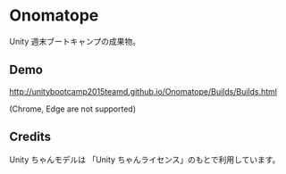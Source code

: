 # Onomatope

Unity 週末ブートキャンプの成果物。

## Demo

http://unitybootcamp2015teamd.github.io/Onomatope/Builds/Builds.html

(Chrome, Edge are not supported)

## Credits

Unity ちゃんモデルは 「Unity ちゃんライセンス」のもとで利用しています。
